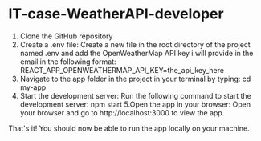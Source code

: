 # IT-case-WeatherAPI-developer
1. Clone the GitHub repository
2. Create a .env file: Create a new file in the root directory of the project named .env and add the OpenWeatherMap API key i will provide in the email in the following format:
REACT_APP_OPENWEATHERMAP_API_KEY=the_api_key_here
3. Navigate to the app folder in the project in your terminal by typing:
  cd my-app
4. Start the development server: Run the following command to start the development server:
  npm start
5.Open the app in your browser: Open your browser and go to http://localhost:3000 to view the app.

That's it! You should now be able to run the app locally on your machine.
